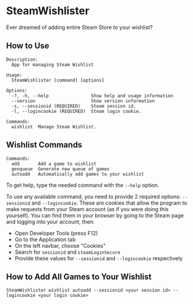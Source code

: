 # SteamWishlister

Ever dreamed of adding entire Steam Store to your wishlist?

## How to Use
```
Description:
  App for managing Steam Wishlist

Usage:
  SteamWishlister [command] [options]

Options:
  -?, -h, --help                Show help and usage information
  --version                     Show version information
  -s, --sessionid (REQUIRED)    Steam session id.
  -l, --logincookie (REQUIRED)  Steam login cookie.

Commands:
  wishlist  Manage Steam Wishlist.
```

## Wishlist Commands
```
Commands:
  add       Add a game to wishlist
  genqueue  Generate new queue of games
  autoadd   Automatically add games to your wishlist
```

To get help, type the needed command with the `--help` option.

To use any available command, you need to provide 2 required options: `--sessionid` and `--logincookie`. These are cookies that allow the program to make requests from your Steam account (as if you were doing this yourself). You can find them in your browser by going to the Steam page and logging into your account, then:
- Open Developer Tools (press F12)
- Go to the Application tab
- On the left navbar, choose "Cookies"
- Search for `sessionid` and `steamLoginSecure`
- Provide these values for `--sessionid` and `--logincookie` respectively

## How to Add All Games to Your Wishlist
```
SteamWishlister wishlist autoadd --sessionid <your session id> --logincookie <your login cookie>
```